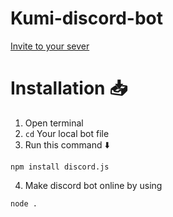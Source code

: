 # Kumi-discord-bot
[Invite to your sever](https://discord.com/oauth2/authorize?client_id=870516119604183091&permissions=75856&scope=bot)
# Installation 📥

1. Open terminal
2. `cd` Your local bot file
3. Run this command ⬇️
```
npm install discord.js
```
4. Make discord bot online by using 
```
node .
```
